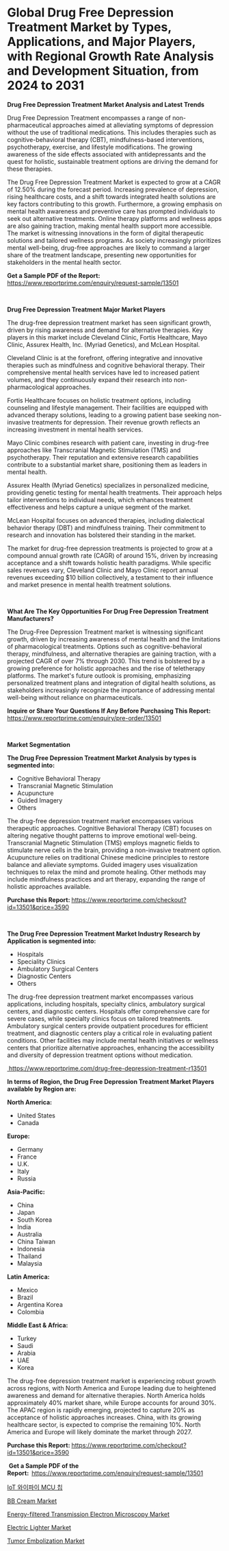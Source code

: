 <p><h1>Global Drug Free Depression Treatment Market by Types, Applications, and Major Players, with Regional Growth Rate Analysis and Development Situation, from 2024 to 2031</h1></p><p><strong>Drug Free Depression Treatment Market Analysis and Latest Trends</strong></p>
<p><p>Drug Free Depression Treatment encompasses a range of non-pharmaceutical approaches aimed at alleviating symptoms of depression without the use of traditional medications. This includes therapies such as cognitive-behavioral therapy (CBT), mindfulness-based interventions, psychotherapy, exercise, and lifestyle modifications. The growing awareness of the side effects associated with antidepressants and the quest for holistic, sustainable treatment options are driving the demand for these therapies.</p><p>The Drug Free Depression Treatment Market is expected to grow at a CAGR of 12.50% during the forecast period. Increasing prevalence of depression, rising healthcare costs, and a shift towards integrated health solutions are key factors contributing to this growth. Furthermore, a growing emphasis on mental health awareness and preventive care has prompted individuals to seek out alternative treatments. Online therapy platforms and wellness apps are also gaining traction, making mental health support more accessible. The market is witnessing innovations in the form of digital therapeutic solutions and tailored wellness programs. As society increasingly prioritizes mental well-being, drug-free approaches are likely to command a larger share of the treatment landscape, presenting new opportunities for stakeholders in the mental health sector.</p></p>
<p><strong>Get a Sample PDF of the Report:&nbsp;</strong> <a href="https://www.reportprime.com/enquiry/request-sample/13501">https://www.reportprime.com/enquiry/request-sample/13501</a></p>
<p>&nbsp;</p>
<p><strong>Drug Free Depression Treatment Major Market Players</strong></p>
<p><p>The drug-free depression treatment market has seen significant growth, driven by rising awareness and demand for alternative therapies. Key players in this market include Cleveland Clinic, Fortis Healthcare, Mayo Clinic, Assurex Health, Inc. (Myriad Genetics), and McLean Hospital.</p><p>Cleveland Clinic is at the forefront, offering integrative and innovative therapies such as mindfulness and cognitive behavioral therapy. Their comprehensive mental health services have led to increased patient volumes, and they continuously expand their research into non-pharmacological approaches.</p><p>Fortis Healthcare focuses on holistic treatment options, including counseling and lifestyle management. Their facilities are equipped with advanced therapy solutions, leading to a growing patient base seeking non-invasive treatments for depression. Their revenue growth reflects an increasing investment in mental health services.</p><p>Mayo Clinic combines research with patient care, investing in drug-free approaches like Transcranial Magnetic Stimulation (TMS) and psychotherapy. Their reputation and extensive research capabilities contribute to a substantial market share, positioning them as leaders in mental health.</p><p>Assurex Health (Myriad Genetics) specializes in personalized medicine, providing genetic testing for mental health treatments. Their approach helps tailor interventions to individual needs, which enhances treatment effectiveness and helps capture a unique segment of the market.</p><p>McLean Hospital focuses on advanced therapies, including dialectical behavior therapy (DBT) and mindfulness training. Their commitment to research and innovation has bolstered their standing in the market.</p><p>The market for drug-free depression treatments is projected to grow at a compound annual growth rate (CAGR) of around 15%, driven by increasing acceptance and a shift towards holistic health paradigms. While specific sales revenues vary, Cleveland Clinic and Mayo Clinic report annual revenues exceeding $10 billion collectively, a testament to their influence and market presence in mental health treatment solutions.</p></p>
<p>&nbsp;</p>
<p><strong>What Are The Key Opportunities For Drug Free Depression Treatment Manufacturers?</strong></p>
<p><p>The Drug-Free Depression Treatment market is witnessing significant growth, driven by increasing awareness of mental health and the limitations of pharmacological treatments. Options such as cognitive-behavioral therapy, mindfulness, and alternative therapies are gaining traction, with a projected CAGR of over 7% through 2030. This trend is bolstered by a growing preference for holistic approaches and the rise of teletherapy platforms. The market's future outlook is promising, emphasizing personalized treatment plans and integration of digital health solutions, as stakeholders increasingly recognize the importance of addressing mental well-being without reliance on pharmaceuticals.</p></p>
<p><strong>Inquire or Share Your Questions If Any Before Purchasing This Report:</strong> <a href="https://www.reportprime.com/enquiry/pre-order/13501">https://www.reportprime.com/enquiry/pre-order/13501</a></p>
<p>&nbsp;</p>
<p><strong>Market Segmentation</strong></p>
<p><strong>The Drug Free Depression Treatment Market Analysis by types is segmented into:</strong></p>
<p><ul><li>Cognitive Behavioral Therapy</li><li>Transcranial Magnetic Stimulation</li><li>Acupuncture</li><li>Guided Imagery</li><li>Others</li></ul></p>
<p><p>The drug-free depression treatment market encompasses various therapeutic approaches. Cognitive Behavioral Therapy (CBT) focuses on altering negative thought patterns to improve emotional well-being. Transcranial Magnetic Stimulation (TMS) employs magnetic fields to stimulate nerve cells in the brain, providing a non-invasive treatment option. Acupuncture relies on traditional Chinese medicine principles to restore balance and alleviate symptoms. Guided imagery uses visualization techniques to relax the mind and promote healing. Other methods may include mindfulness practices and art therapy, expanding the range of holistic approaches available.</p></p>
<p><strong>Purchase this Report:&nbsp;</strong><a href="https://www.reportprime.com/checkout?id=13501&price=3590">https://www.reportprime.com/checkout?id=13501&price=3590</a></p>
<p>&nbsp;</p>
<p><strong>The Drug Free Depression Treatment Market Industry Research by Application is segmented into:</strong></p>
<p><ul><li>Hospitals</li><li>Speciality Clinics</li><li>Ambulatory Surgical Centers</li><li>Diagnostic Centers</li><li>Others</li></ul></p>
<p><p>The drug-free depression treatment market encompasses various applications, including hospitals, specialty clinics, ambulatory surgical centers, and diagnostic centers. Hospitals offer comprehensive care for severe cases, while specialty clinics focus on tailored treatments. Ambulatory surgical centers provide outpatient procedures for efficient treatment, and diagnostic centers play a critical role in evaluating patient conditions. Other facilities may include mental health initiatives or wellness centers that prioritize alternative approaches, enhancing the accessibility and diversity of depression treatment options without medication.</p></p>
<p><a href="https://www.reportprime.com/drug-free-depression-treatment-r13501">&nbsp;https://www.reportprime.com/drug-free-depression-treatment-r13501</a></p>
<p><strong>In terms of Region, the Drug Free Depression Treatment Market Players available by Region are:</strong></p>
<p>
    <p> <strong> North America: </strong>
        <ul>
            <li>United States</li>
            <li>Canada</li>
        </ul>
        </p> 
    <p> <strong> Europe: </strong>
        <ul>
            <li>Germany</li>
            <li>France</li>
            <li>U.K.</li>
            <li>Italy</li>
            <li>Russia</li>
        </ul>
        </p> 
    <p> <strong> Asia-Pacific: </strong>
        <ul>
            <li>China</li>
            <li>Japan</li>
            <li>South Korea</li>
            <li>India</li>
            <li>Australia</li>
            <li>China Taiwan</li>
            <li>Indonesia</li>
            <li>Thailand</li>
            <li>Malaysia</li>
        </ul>
        </p> 
    <p> <strong> Latin America: </strong>
        <ul>
            <li>Mexico</li>
            <li>Brazil</li>
            <li>Argentina Korea</li>
            <li>Colombia</li>
        </ul>
        </p> 
    <p> <strong> Middle East & Africa: </strong>
        <ul>
            <li>Turkey</li>
            <li>Saudi</li>
            <li>Arabia</li>
            <li>UAE</li>
            <li>Korea</li>
        </ul>
    </p>
    </p>
<p><p>The drug-free depression treatment market is experiencing robust growth across regions, with North America and Europe leading due to heightened awareness and demand for alternative therapies. North America holds approximately 40% market share, while Europe accounts for around 30%. The APAC region is rapidly emerging, projected to capture 20% as acceptance of holistic approaches increases. China, with its growing healthcare sector, is expected to comprise the remaining 10%. North America and Europe will likely dominate the market through 2027.</p></p>
<p><strong>Purchase this Report: </strong><a href="https://www.reportprime.com/checkout?id=13501&price=3590">https://www.reportprime.com/checkout?id=13501&price=3590</a></p>
<p>&nbsp;<strong>Get a Sample PDF of the Report:&nbsp;&nbsp;</strong><a href="https://www.reportprime.com/enquiry/request-sample/13501">https://www.reportprime.com/enquiry/request-sample/13501</a></p>
<p><strong></strong></p>
<p><p><a href="https://medium.com/@carlosdytouglas8907667/iot-wi-fi-mcu-chips-market-%EC%9D%98-%EA%B8%80%EB%A1%9C%EB%B2%8C-%EC%8B%9C%EC%9E%A5-%EA%B0%9C%EC%9A%94%EB%8A%94-%EC%A0%84-%EC%84%B8%EA%B3%84-%EB%B0%8F-%EC%A3%BC%EC%9A%94-%EC%8B%9C%EC%9E%A5%EC%9D%98-%EC%82%B0%EC%97%85%EC%97%90-%EC%98%81%ED%96%A5%EC%9D%84-%EB%AF%B8%EC%B9%98%EB%8A%94-%EC%A3%BC%EC%9A%94-%ED%8A%B8%EB%A0%8C%EB%93%9C%EC%97%90-%EB%8C%80%ED%95%9C-%EB%8F%85%ED%8A%B9%ED%95%9C-%EA%B4%80%EC%A0%90%EC%9D%84-%EC%A0%9C%EA%B3%B5%ED%95%A9%EB%8B%88%EB%8B%A4-086188c6adb4?postPublishedType=initial">IoT 와이파이 MCU 칩</a></p><p><a href="https://www.linkedin.com/pulse/unlocking-growth-potential-market-strategic-analysis-bb-cream-vj0cc?trackingId=e4DKo9MaS26bfvY82K7zvQ%3D%3D">BB Cream Market</a></p><p><a href="https://medium.com/@demitrywow/the-energy-filtered-transmission-electron-microscopy-market-has-grown-significantly-as-a-result-ab4e52284bb2">Energy-filtered Transmission Electron Microscopy Market</a></p><p><a href="https://www.linkedin.com/pulse/unlocking-growth-potential-market-strategic-analysis-electric-8gq7c?trackingId=EjA22XqSQKSD8CYistTlHg%3D%3D">Electric Lighter Market</a></p><p><a href="https://github.com/SanjidaMahmud54/Market-Research-Report-List-1/blob/main/tumor-embolization-market.md">Tumor Embolization Market</a></p></p>
